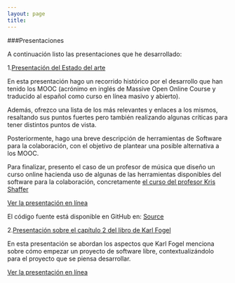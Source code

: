```yaml
---
layout: page
title: 
--- 
```

###Presentaciones

A continuación listo las presentaciones que he desarrollado:

1.[Presentación del Estado del arte](http://franchescomora.github.io/presentacion-estado-del-arte/#/1)
   
   En esta presentación hago un recorrido histórico por el desarrollo que han tenido los MOOC (acrónimo en inglés de Massive Open Online Course y traducido al español como curso en línea masivo y abierto).
   
   Además, ofrezco una lista de los más relevantes y enlaces a los mismos, resaltando sus puntos fuertes pero también realizando algunas críticas para tener distintos puntos de vista.
   
   Posteriormente, hago una breve descripción de herramientas de Software para la colaboración, con el objetivo de plantear una posible alternativa a los MOOC.
   
   Para finalizar, presento el caso de un profesor de música que diseño un curso online hacienda uso de algunas de las herramientas disponibles del software para la colaboración, concretamente [el curso del profesor  Kris Shaffer](http://kris.shaffermusic.com/musicianshipResources/)
   
   [Ver la presentación en línea](http://franchescomora.github.io/presentacion-estado-del-arte/#/themes)

   
   El código fuente está disponible en GitHub en: [Source](https://github.com/franchescomora/presentacion-estado-del-arte)  
   
2.[Presentación sobre el capítulo 2 del libro de Karl Fogel](http://franchescomora.github.io/presentacionfinal/#/1)
   
   En esta presentación se abordan los aspectos que Karl Fogel menciona sobre cómo empezar un proyecto de software libre, contextualizándolo para el proyecto que se piensa desarrollar.
   
   [Ver la presentación en línea](http://franchescomora.github.io/presentacionfinal/#/1)